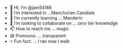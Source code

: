 - 👋 Hi, I’m @jam54186
- 👀 I’m interested in ...Manchurian Canidate 
- 🌱 I’m currently learning ... Manderin
- 💞️ I’m looking to collaborate on ... zero tier knowledge
- 📫 How to reach me ... magic
- 😄 Pronouns: ... transparent 
- ⚡ Fun fact: ... I ran now I walk

<!---
jam54186/jam54186 is a ✨ special ✨ repository because its `README.md` (this file) appears on your GitHub profile.
You can click the Preview link to take a look at your changes.
--->
